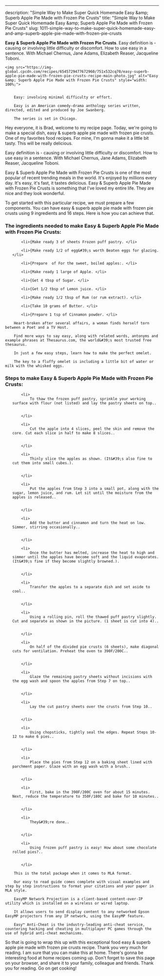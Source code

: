 ---
description: "Simple Way to Make Super Quick Homemade Easy &amp;amp; Superb Apple Pie Made with Frozen Pie Crusts"
title: "Simple Way to Make Super Quick Homemade Easy &amp;amp; Superb Apple Pie Made with Frozen Pie Crusts"
slug: 1011-simple-way-to-make-super-quick-homemade-easy-and-amp-superb-apple-pie-made-with-frozen-pie-crusts

<p>
	<strong>Easy &amp; Superb Apple Pie Made with Frozen Pie Crusts</strong>. 
	Easy definition is - causing or involving little difficulty or discomfort. How to use easy in a sentence. With Michael Chernus, Jane Adams, Elizabeth Reaser, Jacqueline Toboni.
</p>
<p>
	
	<img src="https://img-global.cpcdn.com/recipes/6545729477672960/751x532cq70/easy-superb-apple-pie-made-with-frozen-pie-crusts-recipe-main-photo.jpg" alt="Easy &amp; Superb Apple Pie Made with Frozen Pie Crusts" style="width: 100%;">
	
	
		Easy: involving minimal difficulty or effort.
	
		Easy is an American comedy-drama anthology series written, directed, edited and produced by Joe Swanberg.
	
		The series is set in Chicago.
	
</p>
<p>
	Hey everyone, it is Brad, welcome to my recipe page. Today, we're going to make a special dish, easy &amp; superb apple pie made with frozen pie crusts. One of my favorites food recipes. For mine, I'm gonna make it a little bit tasty. This will be really delicious.
</p>
	
<p>
	Easy definition is - causing or involving little difficulty or discomfort. How to use easy in a sentence. With Michael Chernus, Jane Adams, Elizabeth Reaser, Jacqueline Toboni.
</p>
<p>
	Easy &amp; Superb Apple Pie Made with Frozen Pie Crusts is one of the most popular of recent trending meals in the world. It's enjoyed by millions every day. It's easy, it's fast, it tastes delicious. Easy &amp; Superb Apple Pie Made with Frozen Pie Crusts is something that I've loved my entire life. They are nice and they look wonderful.
</p>

<p>
To get started with this particular recipe, we must prepare a few components. You can have easy &amp; superb apple pie made with frozen pie crusts using 9 ingredients and 16 steps. Here is how you can achieve that.
</p>

<h3>The ingredients needed to make Easy &amp; Superb Apple Pie Made with Frozen Pie Crusts:</h3>

<ol>
	
		<li>{Make ready 3 of sheets Frozen puff pastry. </li>
	
		<li>{Make ready 1/2 of egg&#39;s worth Beaten eggs for glazing. </li>
	
		<li>{Prepare  of For the sweet, boiled apples:. </li>
	
		<li>{Make ready 1 large of Apple. </li>
	
		<li>{Get 4 tbsp of Sugar. </li>
	
		<li>{Get 1/2 tbsp of Lemon juice. </li>
	
		<li>{Make ready 1/2 tbsp of Rum (or rum extract). </li>
	
		<li>{Take 10 grams of Butter. </li>
	
		<li>{Prepare 1 tsp of Cinnamon powder. </li>
	
</ol>
<p>
	
		Heart-broken after several affairs, a woman finds herself torn between a Poet and a TV Host.
	
		Find more ways to say easy, along with related words, antonyms and example phrases at Thesaurus.com, the world&#39;s most trusted free thesaurus.
	
		In just a few easy steps, learn how to make the perfect omelet.
	
		The key to a fluffy omelet is including a little bit of water or milk with the whisked eggs.
	
</p>

<h3>Steps to make Easy &amp; Superb Apple Pie Made with Frozen Pie Crusts:</h3>

<ol>
	
		<li>
			To thaw the frozen puff pastry, sprinkle your working surface with flour (not listed) and lay the pastry sheets on top..
			
			
		</li>
	
		<li>
			Cut the apple into 4 slices, peel the skin and remove the core. Cut each slice in half to make 8 slices..
			
			
		</li>
	
		<li>
			Thinly slice the apples as shown. (It&#39;s also fine to cut them into small cubes.).
			
			
		</li>
	
		<li>
			Put the apples from Step 3 into a small pot, along with the sugar, lemon juice, and rum. Let sit until the moisture from the apples is released..
			
			
		</li>
	
		<li>
			Add the butter and cinnamon and turn the heat on low. Simmer, stirring occasionally..
			
			
		</li>
	
		<li>
			Once the butter has melted, increase the heat to high and simmer until the apples have become soft and the liquid evaporates. (It&#39;s fine if they become slightly browned.).
			
			
		</li>
	
		<li>
			Transfer the apples to a separate dish and set aside to cool..
			
			
		</li>
	
		<li>
			Using a rolling pin, roll the thawed puff pastry slightly. Cut and separate as shown in the picture. (1 sheet is cut into 4)..
			
			
		</li>
	
		<li>
			On half of the divided pie crusts (6 sheets), make diagonal cuts for ventilation. Preheat the oven to 390F/200C..
			
			
		</li>
	
		<li>
			Glaze the remaining pastry sheets without incisions with the egg wash and spoon the apples from Step 7 on top..
			
			
		</li>
	
		<li>
			Lay the cut pastry sheets over the crusts from Step 10..
			
			
		</li>
	
		<li>
			Using chopsticks, tightly seal the edges. Repeat Steps 10-12 to make 6 pies..
			
			
		</li>
	
		<li>
			Place the pies from Step 12 on a baking sheet lined with parchment paper. Glaze with an egg wash with a brush..
			
			
		</li>
	
		<li>
			First, bake in the 390F/200C oven for about 15 minutes. Next, reduce the temperature to 350F/180C and bake for 10 minutes..
			
			
		</li>
	
		<li>
			They&#39;re done..
			
			
		</li>
	
		<li>
			Using frozen puff pastry is easy! How about some chocolate rolled pies?..
			
			
		</li>
	
</ol>

<p>
	
		This is the total package when it comes to MLA format.
	
		Our easy to read guide comes complete with visual examples and step by step instructions to format your citations and your paper in MLA style.
	
		EasyMP Network Projection is a client-based content-over-IP utility which is installed on a wireless or wired laptop.
	
		It allows users to send display content to any networked Epson EasyMP projectors from any IP network, using the EasyMP feature.
	
		Easy™ Anti-Cheat is the industry-leading anti-cheat service, countering hacking and cheating in multiplayer PC games through the use of hybrid anti-cheat mechanisms.
	
</p>

<p>
	So that is going to wrap this up with this exceptional food easy &amp; superb apple pie made with frozen pie crusts recipe. Thank you very much for reading. I am sure that you can make this at home. There's gonna be interesting food at home recipes coming up. Don't forget to save this page on your browser, and share it to your family, colleague and friends. Thank you for reading. Go on get cooking!
</p>
